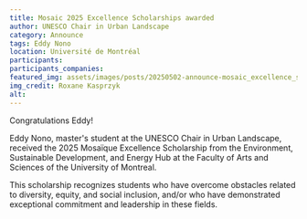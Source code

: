```yaml
---
title: Mosaic 2025 Excellence Scholarships awarded
author: UNESCO Chair in Urban Landscape
category: Announce
tags: Eddy Nono
location: Université de Montréal
participants: 
participants_companies: 
featured_img: assets/images/posts/20250502-announce-mosaic_excellence_scholarship_eddy_nono.jpg
img_credit: Roxane Kasprzyk
alt:
---
```

Congratulations Eddy!

Eddy Nono, master's student at the UNESCO Chair in Urban Landscape, received the 2025 Mosaïque Excellence Scholarship from the Environment, Sustainable Development, and Energy Hub at the Faculty of Arts and Sciences of the University of Montreal.

This scholarship recognizes students who have overcome obstacles related to diversity, equity, and social inclusion, and/or who have demonstrated exceptional commitment and leadership in these fields.
